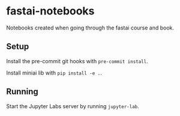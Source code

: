 # fastai-notebooks

Notebooks created when going through the fastai course and book.

## Setup

Install the pre-commit git hooks with `pre-commit install`.

Install miniai lib with `pip install -e .`.

## Running

Start the Jupyter Labs server by running `jupyter-lab`.